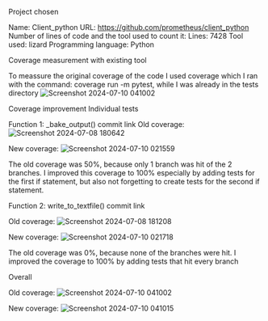 Project chosen

Name: Client_python
URL: https://github.com/prometheus/client_python
Number of lines of code and the tool used to count it: Lines: 7428 Tool used: lizard
Programming language: Python

Coverage measurement with existing tool

To meassure the original coverage of the code I used coverage which I ran with the command: 
coverage run -m pytest, while I was already in the tests directory
![Screenshot 2024-07-10 041002](https://github.com/d-campagne/client_python/assets/121505924/6c7d4ab3-bbde-4d58-afd3-44ae041fe011)

Coverage improvement 
Individual tests 

Function 1: _bake_output()
commit link
Old coverage:
![Screenshot 2024-07-08 180642](https://github.com/d-campagne/client_python/assets/121505924/12fb6778-70ca-472c-ba29-f4c08f5193dd)

New coverage:
![Screenshot 2024-07-10 021559](https://github.com/d-campagne/client_python/assets/121505924/2d9552d8-9737-4817-89d5-7dc5df201c2d)

The old coverage was 50%, because only 1 branch was hit of the 2 branches. I improved this coverage to 100% especially by adding tests for the first if statement, 
but also not forgetting to create tests for the second if statement. 

Function 2: write_to_textfile()
commit link

Old coverage:
![Screenshot 2024-07-08 181208](https://github.com/d-campagne/client_python/assets/121505924/ce59427a-b1e1-4299-bc75-daf18e5ac4c8)

New coverage:
![Screenshot 2024-07-10 021718](https://github.com/d-campagne/client_python/assets/121505924/f0913404-b9d7-42b4-9d3b-006efe69f4e1)

The old coverage was 0%, because none of the branches were hit. I improved the coverage to 100% by adding tests that hit every branch

Overall 

Old coverage:
![Screenshot 2024-07-10 041002](https://github.com/d-campagne/client_python/assets/121505924/7bf5f2dd-31bc-427e-854e-bd9de022acac)

New coverage:
![Screenshot 2024-07-10 041015](https://github.com/d-campagne/client_python/assets/121505924/8e99d10d-8e0a-4273-b03d-2a1c7ea4e553)
